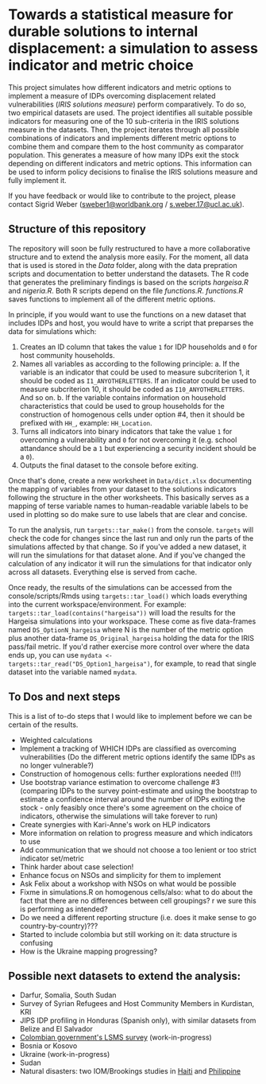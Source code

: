 # Towards a statistical measure for durable solutions to internal displacement: a simulation to assess indicator and metric choice

This project simulates how different indicators and metric options to implement a measure of IDPs overcoming displacement related vulnerabilities (*IRIS solutions measure*) perform comparatively. To do so, two empirical datasets are used. The project identifies all suitable possible indicators for measuring one of the 10 sub-criteria in the IRIS solutions measure in the datasets. Then, the project iterates through all possible combinations of indicators and implements different metric options to combine them and compare them to the host community as comparator population. This generates a measure of how many IDPs exit the stock depending on different indicators and metric options. This information can be used to inform policy decisions to finalise the IRIS solutions measure and fully implement it. 

If you have feedback or would like to contribute to the project, please contact Sigrid Weber (sweber1@worldbank.org / s.weber.17@ucl.ac.uk). 

## Structure of this repository

The repository will soon be fully restructured to have a more collaborative structure and to extend the analysis more easily. For the moment, all data that is used is stored in the *Data* folder, along with the data prepration scripts and documentation to better understand the datasets. The R code that generates the preliminary findings is based on the scripts *hargeisa.R* and *nigeria.R*. Both R scripts depend on the file *functions.R*. *functions.R* saves functions to implement all of the different metric options.

In principle, if you would want to use the functions on a new dataset that includes IDPs and host, you would have to write a script that preparses the data for simulations which:
1. Creates an ID column that takes the value `1` for IDP households and `0` for host community households. 
2. Names all variables as according to the following principle:
a. If the variable is an indicator that could be used to measure subcriterion 1, it should be coded as `I1_ANYOTHERLETTERS`. If an indicator could be used to measure subcriterion 10, it should be coded as `I10_ANYOTHERLETTERS`. And so on.
b. If the variable contains information on household characteristics that could be used to group households for the construction of homogenous cells under option #4, then it should be prefixed with `HH_`, example: `HH_Location`.
3. Turns all indicators into binary indicators that take the value `1` for overcoming a vulnerability and `0` for not overcoming it (e.g. school attandance should be a `1` but experiencing a security incident should be a `0`).
4. Outputs the final dataset to the console before exiting.

Once that's done, create a new worksheet in `Data/dict.xlsx` documenting the mapping of variables from your dataset to the solutions indicators following the structure in the other worksheets. This basically serves as a mapping of terse variable names to human-readable variable labels to be used in plotting so do make sure to use labels that are clear and concise.

To run the analysis, run `targets::tar_make()` from the console. `targets` will check the code for changes since the last run and only run the parts of the simulations affected by that change. So if you've added a new dataset, it will run the simulations for that dataset alone. And if you've changed the calculation of any indicator it will run the simulations for that indicator only across all datasets. Everything else is served from cache.

Once ready, the results of the simulations can be accessed from the console/scripts/Rmds using `targets::tar_load()` which loads everything into the current workspace/environment. For example: `targets::tar_load(contains("hargeisa"))` will load the results for the Hargeisa simulations into your workspace. These come as five data-frames named `DS_OptionN_hargeisa` where N is the number of the metric option plus another data-frame `DS_Original_hargeisa` holding the data for the IRIS pass/fail metric. If you'd rather exercise more control over where the data ends up, you can use `mydata <- targets::tar_read("DS_Option1_hargeisa")`, for example, to read that single dataset into the variable named `mydata`.

## To Dos and next steps

This is a list of to-do steps that I would like to implement before we can be certain of the results. 

+ Weighted calculations
+ Implement a tracking of WHICH IDPs are classified as overcoming vulnerabilities (Do the different metric options identify the same IDPs as no longer vulnerable?)
+ Construction of homogenous cells: further explorations needed (!!!)
+ Use bootstrap variance estimation to overcome challenge #3 (comparing IDPs to the survey point-estimate and using the bootstrap to estimate a confidence interval around the number of IDPs exiting the stock - only feasibly once there's some agreement on the choice of indicators, otherwise the simulations will take forever to run)
+ Create synergies with Kari-Anne's work on HLP indicators
+ More information on relation to progress measure and which indicators to use
+ Add communication that we should not choose a too lenient or too strict indicator set/metric
+ Think harder about case selection!
+ Enhance focus on NSOs and simplicity for them to implement
+ Ask Felix about a workshop with NSOs on what would be possible
+ Fixme in simulations.R on homogenous cells/also: what to do about the fact that there are no differences between cell groupings? r we sure this is performing as intended?
+ Do we need a different reporting structure (i.e. does it make sense to go country-by-country)???	
+ Started to include colombia but still working on it: data structure is confusing
+ How is the Ukraine mapping progressing?

## Possible next datasets to extend the analysis:
+ Darfur, Somalia, South Sudan
+ Survey of Syrian Refugees and Host Community Members in Kurdistan, KRI
+ JIPS IDP profiling in Honduras (Spanish only), with similar datasets from Belize and El Salvador 
+ [Colombian government's LSMS survey](http://microdatos.dane.gov.co/index.php/catalog/678/study-description) (work-in-progress)
+ Bosnia or Kosovo
+ Ukraine (work-in-progress)
+ Sudan 
+ Natural disasters: two IOM/Brookings studies in [Haiti](https://www.brookings.edu/research/supporting-durable-solutions-to-urban-post-disaster-displacement-challenges-and-opportunities-in-haiti/) and [Philippine](https://www.brookings.edu/research/resolving-post-disaster-displacement-insights-from-the-philippines-after-typhoon-haiyan-yolanda/)

